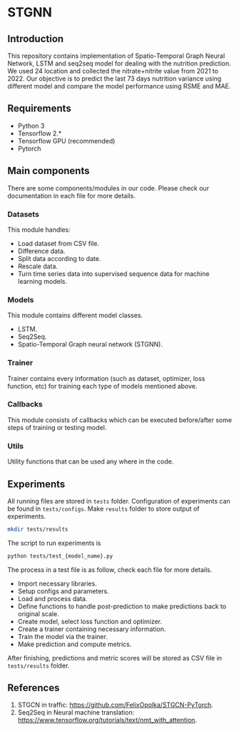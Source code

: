 # STGNN 

## Introduction
This repository contains implementation of Spatio-Temporal Graph Neural Network, LSTM and seq2seq model for dealing with the nutrition prediction.
We used 24 location and collected the nitrate+nitrite value from 2021 to 2022. Our objective is to predict the last 73 days nutrition variance using different model and compare the model performance using RSME and MAE. 
## Requirements

- Python 3
- Tensorflow 2.*
- Tensorflow GPU (recommended)
- Pytorch

## Main components
There are some components/modules in our code. Please check our documentation in each file for more details.
### Datasets
This module handles:
- Load dataset from CSV file.
- Difference data.
- Split data according to date.
- Rescale data.
- Turn time series data into supervised sequence data for machine learning models.

### Models
This module contains different model classes.
- LSTM.
- Seq2Seq.
- Spatio-Temporal Graph neural network (STGNN).

### Trainer
Trainer contains every information (such as dataset, optimizer, loss function, etc) for training each type of models mentioned above.

### Callbacks
This module consists of callbacks which can be executed before/after some steps of training or testing model.

### Utils
Utility functions that can be used any where in the code.

## Experiments
All running files are stored in `tests` folder. Configuration of experiments can be found in `tests/configs`. Make `results` folder to store output of experiments.
```bash
mkdir tests/results
```
The script to run experiments is
```bash
python tests/test_{model_name}.py
```
The process in a test file is as follow, check each file for more details.
- Import necessary libraries.
- Setup configs and parameters.
- Load and process data.
- Define functions to handle post-prediction to make predictions back to original scale.
- Create model, select loss function and optimizer.
- Create a trainer containing necessary information.
- Train the model via the trainer.
- Make prediction and compute metrics.

After finishing, predictions and metric scores will be stored as CSV file in `tests/results` folder.

## References
1. STGCN in traffic: https://github.com/FelixOpolka/STGCN-PyTorch.
2. Seq2Seq in Neural machine translation: https://www.tensorflow.org/tutorials/text/nmt_with_attention.
